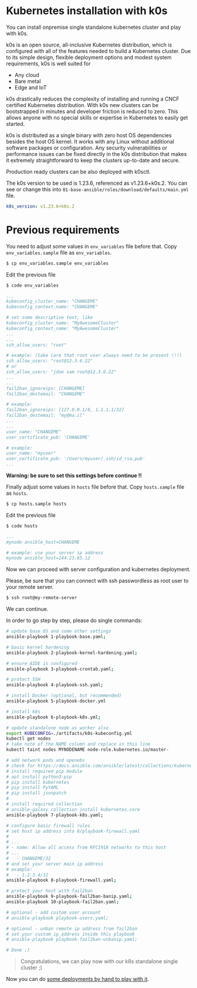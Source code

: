 # Kubernetes installation with k0s

You can install onpremise single standalone kubernetes cluster and play with k0s.

k0s is an open source, all-inclusive Kubernetes distribution, which is configured with all of the features needed to build a Kubernetes cluster. Due to its simple design, flexible deployment options and modest system requirements, k0s is well suited for

- Any cloud
- Bare metal
- Edge and IoT

k0s drastically reduces the complexity of installing and running a CNCF certified Kubernetes distribution. With k0s new clusters can be bootstrapped in minutes and developer friction is reduced to zero. This allows anyone with no special skills or expertise in Kubernetes to easily get started.

k0s is distributed as a single binary with zero host OS dependencies besides the host OS kernel. It works with any Linux without additional software packages or configuration. Any security vulnerabilities or performance issues can be fixed directly in the k0s distribution that makes it extremely straightforward to keep the clusters up-to-date and secure.

Production ready clusters can be also deployed with k0sctl.

The k0s version to be used is 1.23.6, referenced as v1.23.6+k0s.2. You can see or change this into `01-base-ansible/roles/download/defaults/main.yml` file.

``` yaml
k0s_version: v1.23.6+k0s.2
```

# Previous requirements

You need to adjust some values in `env_variables` file before that. Copy `env_variables.sample` file as `env_variables`.

```bash
$ cp env_variables.sample env_variables
```

Edit the previous file

```bash
$ code env_variables
```

```yaml
...
kubeconfig_cluster_name: "CHANGEME"
kubeconfig_context_name: "CHANGEME"

# set some descriptive text, like
kubeconfig_cluster_name: "MyAwesomeCluster"
kubeconfig_context_name: "MyAwesomeCluster"
...
...
ssh_allow_users: "root"

# example: (take care that root user always need to be present !!!)
ssh_allow_users: "root@12.3.6.22"
# or
ssh_allow_users: "jdoe sam root@12.3.6.22"
...
...
fail2ban_ignoreips: [CHANGEME]
fail2ban_destemail: "CHANGEME"

# example:
fail2ban_ignoreips: [127.0.0.1/8, 1.1.1.1/32]
fail2ban_destemail: "my@ma.il"
...
...
user_name: "CHANGEME"
user_certificate_pub: 'CHANGEME'

# example:
user_name: "myuser"
user_certificate_pub: '/Users/myuser/.ssh/id_rsa.pub'
...
```

**Warning: be sure to set this settings before continue !!**


Finally adjust some values in `hosts` file before that. Copy `hosts.sample` file as `hosts`.

```bash
$ cp hosts.sample hosts
```

Edit the previous file

```bash
$ code hosts
```

```yaml
...
mynode ansible_host=CHANGEME

# example: use your server ip address
mynode ansible_host=144.23.65.12

```


Now we can proceed with server configuration and kubernetes deployment.

Please, be sure that you can connect with ssh passwordless as root user to your remote server.

```bash
$ ssh root@my-remote-server
```

We can continue.

In order to go step by step, please do single commands:

```bash
# update base OS and some other settings
ansible-playbook 1-playbook-base.yaml;

# basic kernel hardening
ansible-playbook 2-playbook-kernel-hardening.yaml;

# ensure AIDE is configured
ansible-playbook 3-playbook-crontab.yaml;

# protect SSH
ansible-playbook 4-playbook-ssh.yaml;

# install Docker (optional, but recommended)
ansible-playbook 5-playbook-docker.yml

# install k0s
ansible-playbook 6-playbook-k0s.yml;

# update standalone node as worker also
export KUBECONFIG=./artifacts/k0s-kubeconfig.yml
kubectl get nodes
# take note of the NAME column and replace in this line
kubectl taint nodes MYNODENAME node-role.kubernetes.io/master-

# add network pods and openebs
# check for https://docs.ansible.com/ansible/latest/collections/kubernetes/core/k8s_module.html
# install required pip module
# apt install python3-pip
# pip install kubernetes
# pip install PyYAML
# pip install jsonpatch
#
# install required collection
# ansible-galaxy collection install kubernetes.core
ansible-playbook 7-playbook-k8s.yaml;

# configure basic firewall rules
# set host ip address into 8/playbook-firewall.yaml
#
# ...
# - name: Allow all access from RFC1918 networks to this host
# ...
#   - CHANGEME/32
# and set your server main ip address
# example:
#   - 1.2.3.4/32
ansible-playbook 8-playbook-firewall.yaml;

# protect your host with fail2ban
ansible-playbook 9-playbook-fail2ban-banip.yaml;
ansible-playbook 10-playbook-fail2ban.yaml;

# optional - add custom user account
# ansible-playbook playbook-users.yaml;

# optional - unban remote ip address from fail2ban
# set your custom ip address inside this playbook
# ansible-playbook playbook-fail2ban-unbanip.yaml;

# Done ;)
```

> Congratulations, we can play now with our k8s standalone single cluster ;)

Now you can do [some deployments by hand to play with it](cli.md).
